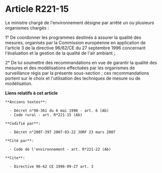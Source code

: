 # Article R221-15

Le ministre chargé de l'environnement désigne par arrêté un ou plusieurs organismes chargés :

1° De coordonner les programmes destinés à assurer la qualité des mesures, organisés par la Commission européenne en
application de l'article 3 de la directive 96/62/CE du 27 septembre 1996 concernant l'évaluation et la gestion de la qualité
de l'air ambiant ;

2° De lui soumettre des recommandations en vue de garantir la qualité des mesures et des modélisations effectuées par les
organismes de surveillance régis par la présente sous-section  ; ces recommandations portent sur le choix et l'utilisation
des techniques de mesure ou de modélisation.

**Liens relatifs à cet article**

	**Anciens textes**:

	  - Décret n°98-361 du 6 mai 1998 - art. 6 (Ab)
	  - Code rural - art. R*221-15 (Ab)

	**Codifié par**:

	  - Décret n°2007-397 2007-03-22 JORF 23 mars 2007

	**Cité par**:

	  - Code de l'environnement - art. R*221-22 (Ab)

	**Cite**:

	  - Directive 96-62 CE 1996-09-27 art. 3
